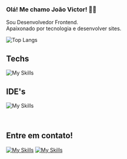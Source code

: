 
### Olá! Me chamo João Victor! ☝🏻

Sou Desenvolvedor Frontend.
<br>
Apaixonado por tecnologia e desenvolver sites. 


![Top Langs](https://github-readme-stats.vercel.app/api/top-langs/?username=jvfsccp&layout=compact)

## Techs
![My Skills](https://skillicons.dev/icons?i=html,css,tailwind,js,ts,react,nextjs,python,cs,dotnet,figma)

## IDE's
![My Skills](https://skillicons.dev/icons?i=vscode,visualstudio,idea)
</div><br>

<div>
  <h2>Entre em contato!</h2>
  
  [![My Skills](https://skillicons.dev/icons?i=linkedin)](https://www.linkedin.com/in/joao-victor-fernandes-castro/) [![My Skills](https://skillicons.dev/icons?i=gmail)](mailto:joaovictorfernandescastro@gmail.com)
  
  
</div>

